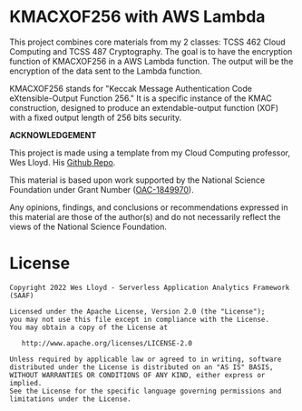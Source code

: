 # KMACXOF256 with AWS Lambda

This project combines core materials from my 2 classes: TCSS 462 Cloud Computing and TCSS 487 Cryptography. The goal is to have the encryption function of KMACXOF256 in a AWS Lambda function. The output will be the encryption of the data sent to the Lambda function.

KMACXOF256 stands for "Keccak Message Authentication Code eXtensible-Output Function 256." It is a specific instance of the KMAC construction, designed to produce an extendable-output function (XOF) with a fixed output length of 256 bits security.

**ACKNOWLEDGEMENT**

This project is made using a template from my Cloud Computing professor, Wes Lloyd. His [Github Repo](https://github.com/wlloyduw/SAAF). 

This material is based upon work supported by the National Science Foundation under Grant Number ([OAC-1849970](https://www.nsf.gov/awardsearch/showAward?AWD_ID=1849970&HistoricalAwards=false)).

Any opinions, findings, and conclusions or recommendations expressed in this material are those of the author(s) and do not necessarily reflect the views of the National Science Foundation.

License
=======
    Copyright 2022 Wes Lloyd - Serverless Application Analytics Framework (SAAF)

    Licensed under the Apache License, Version 2.0 (the "License");
    you may not use this file except in compliance with the License.
    You may obtain a copy of the License at

       http://www.apache.org/licenses/LICENSE-2.0

    Unless required by applicable law or agreed to in writing, software
    distributed under the License is distributed on an "AS IS" BASIS,
    WITHOUT WARRANTIES OR CONDITIONS OF ANY KIND, either express or implied.
    See the License for the specific language governing permissions and
    limitations under the License.
